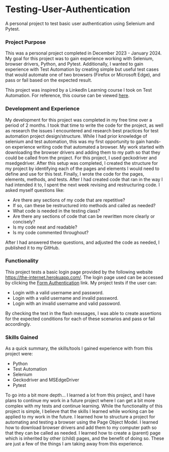 # Testing-User-Authentication
A personal project to test basic user authentication using Selenium and Pytest.
### Project Purpose
This was a personal project completed in December 2023 - January 2024. My goal for this project was to gain experience working with Selenium, browser drivers, Python, and Pytest. Additionally, I wanted to gain experience with Test Automation by creating simple but useful test cases that would automate one of two browsers (Firefox or Microsoft Edge), and pass or fail based on the expected result.

This project was inspired by a LinkedIn Learning course I took on Test Automation. For reference, this course can be viewed [here](https://www.linkedin.com/learning/paths/getting-started-in-test-automation-engineering).
### Development and Experience
My development for this project was completed in my free time over a period of 2 months. I took that time to write the code for the project, as well as research the issues I encountered and research best practices for test automation project design/structure. While I had prior knowledge of selenium and test automation, this was my first opportunity to gain hands-on experience writing code that automated a browser. My work started with downloading the browser drivers and adding them to my path so that they could be called from the project. For this project, I used geckodriver and msedgedriver. After this setup was completed, I created the structure for my project by identifying each of the pages and elements I would need to define and use for this test. Finally, I wrote the code for the pages, elements, methods, and tests. After I had created code that ran in the way I had intended it to, I spent the next week revising and restructuring code. I asked myself questions like: 
- Are there any sections of my code that are repetitive?
- If so, can these be restructured into methods and called as needed?
- What code is needed in the testing class?
- Are there any sections of code that can be rewritten more clearly or concisely?
- Is my code neat and readable?
- Is my code commented throughout?

After I had answered these questions, and adjusted the code as needed, I published it to my GitHub.
### Functionality
This project tests a basic login page provided by the following website https://the-internet.herokuapp.com/. The login page used can be accessed by clicking the [Form Authentication](https://the-internet.herokuapp.com/login) link. My project tests if the user can:
- Login with a valid username and password.
- Login with a valid username and invalid password.
- Login with an invalid username and valid password.

By checking the text in the flash messages, I was able to create assertions for the expected conditions for each of these scenarios and pass or fail accordingly.
### Skills Gained
As a quick summary, the skills/tools I gained experience with from this project were:
- Python
- Test Automation
- Selenium
- Geckodriver and MSEdgeDriver
- Pytest

To go into a bit more depth... I learned a lot from this project, and I have plans to continue my work in a future project where I can get a bit more complex with my tests and continue learning. While the functionality of this project is simple, I believe that the skills I learned while working can be applied to my work in the future. I learned how to structure a project for automating and testing a browser using the Page Object Model. I learned how to download browser drivers and add them to my computer path so that they can be called as needed. I learned how to create a (parent) page which is inherited by other (child) pages, and the benefit of doing so. These are just a few of the things I am taking away from this experience.
